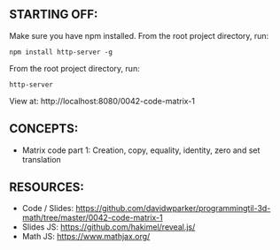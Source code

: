 ## STARTING OFF:

Make sure you have npm installed.
From the root project directory, run:
```
npm install http-server -g
```

From the root project directory, run:
```
http-server
```

View at: http://localhost:8080/0042-code-matrix-1

## CONCEPTS:

* Matrix code part 1: Creation, copy, equality, identity, zero and set translation

## RESOURCES:

* Code / Slides: https://github.com/davidwparker/programmingtil-3d-math/tree/master/0042-code-matrix-1
* Slides JS: https://github.com/hakimel/reveal.js/
* Math JS: https://www.mathjax.org/

